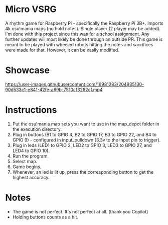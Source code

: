# Micro VSRG
A rhythm game for Raspberry Pi - specifically the Raspberry Pi 3B+. Imports 4k osu!mania maps (no hold notes). Single player (2 player may be added). I'm done with this project since this was for a school assignment. Any further updates will most likely be done through an outside PR. This game is meant to be played with wheeled robots hitting the notes and sacrifices were made for that. However, it can be easily modified.

# Showcase
https://user-images.githubusercontent.com/16981283/204935130-90d533c1-e841-42fe-a69b-7510cf3262cf.mp4

# Instructions
1. Put the osu!mania map sets you want to use in the map_depot folder in the execution directory.
2. Plug in buttons (B1 to GPIO 4, B2 to GPIO 17, B3 to GPIO 22, and B4 to GPIO 9) - configured in input_pulldown (3.3v to the input pin to trigger).
3. Plug in leds (LED1 to GPIO 2, LED2 to GPIO 3, LED3 to GPIO 27, and LED4 to GPIO 10).
4. Run the program.
5. Select map.
6. Game begins.
7. Whenever, an led is lit up, press the corresponding button to get the highest accuracy.

# Notes
- The game is not perfect. It's not perfect at all. (thank you Copilot)
- Holding buttons counts as a hit.
